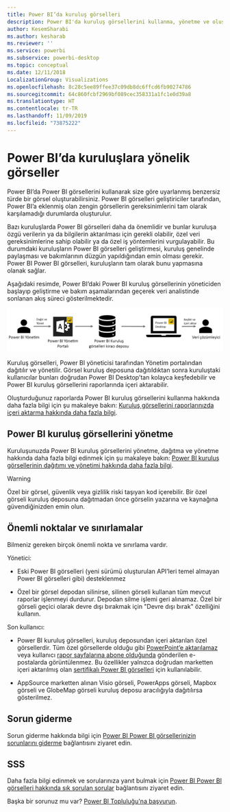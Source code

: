 ```yaml
---
title: Power BI’da kuruluş görselleri
description: Power BI'da kuruluş görsellerini kullanma, yönetme ve oluşturma
author: KesemSharabi
ms.author: kesharab
ms.reviewer: ''
ms.service: powerbi
ms.subservice: powerbi-desktop
ms.topic: conceptual
ms.date: 12/11/2018
LocalizationGroup: Visualizations
ms.openlocfilehash: 8c28c5ee89ffee37c09db8dc6ffcd6fb90274786
ms.sourcegitcommit: 64c860fcbf2969bf089cec358331a1fc1e0d39a8
ms.translationtype: HT
ms.contentlocale: tr-TR
ms.lasthandoff: 11/09/2019
ms.locfileid: "73875222"
---
```

# <a name="organizational-visuals-in-power-bi"></a>Power BI’da kuruluşlara yönelik görseller

Power BI’da Power BI görsellerini kullanarak size göre uyarlanmış benzersiz türde bir görsel oluşturabilirsiniz. Power BI görselleri geliştiriciler tarafından, Power BI’a eklenmiş olan zengin görsellerin gereksinimlerini tam olarak karşılamadığı durumlarda oluşturulur.

Bazı kuruluşlarda Power BI görselleri daha da önemlidir ve bunlar kuruluşa özgü verilerin ya da bilgilerin aktarılması için gerekli olabilir, özel veri gereksinimlerine sahip olabilir ya da özel iş yöntemlerini vurgulayabilir. Bu durumdaki kuruluşların Power BI görselleri geliştirmesi, kuruluş genelinde paylaşması ve bakımlarının düzgün yapıldığından emin olması gerekir. Power BI Power BI görselleri, kuruluşların tam olarak bunu yapmasına olanak sağlar.

Aşağıdaki resimde, Power BI’daki Power BI kuruluş görsellerinin yöneticiden başlayıp geliştirme ve bakım aşamalarından geçerek veri analistinde sonlanan akış süreci gösterilmektedir.

![Özel görsel resmi](media/power-bi-custom-visuals-organizational/custom-visual-org-01.jpg)

Kuruluş görselleri, Power BI yöneticisi tarafından Yönetim portalından dağıtılır ve yönetilir. Görsel kuruluş deposuna dağıtıldıktan sonra kuruluştaki kullanıcılar bunları doğrudan Power BI Desktop’tan kolayca keşfedebilir ve Power BI kuruluş görsellerini raporlarında içeri aktarabilir.

Oluşturduğunuz raporlarda Power BI kuruluş görsellerini kullanma hakkında daha fazla bilgi için şu makaleye bakın: [Kuruluş görsellerini raporlarınızda içeri aktarma hakkında daha fazla bilgi](power-bi-custom-visuals.md).

## <a name="administer-organizational-power-bi-visuals"></a>Power BI kuruluş görsellerini yönetme

Kuruluşunuzda Power BI kuruluş görsellerini yönetme, dağıtma ve yönetme hakkında daha fazla bilgi edinmek için şu makaleye bakın: [Power BI kuruluş görsellerinin dağıtımı ve yönetimi hakkında daha fazla bilgi](https://go.microsoft.com/fwlink/?linkid=866790).

> [!WARNING]
> Özel bir görsel, güvenlik veya gizlilik riski taşıyan kod içerebilir. Bir özel görseli kuruluş deposuna dağıtmadan önce görselin yazarına ve kaynağına güvendiğinizden emin olun.

## <a name="considerations-and-limitations"></a>Önemli noktalar ve sınırlamalar

Bilmeniz gereken birçok önemli nokta ve sınırlama vardır.

Yönetici:

* Eski Power BI görselleri (yeni sürümü oluşturulan API’leri temel almayan Power BI görselleri gibi) desteklenmez

* Özel bir görsel depodan silinirse, silinen görseli kullanan tüm mevcut raporlar işlenmeyi durdurur. Depodan silme işlemi geri alınamaz. Özel bir görseli geçici olarak devre dışı bırakmak için "Devre dışı bırak" özelliğini kullanın.

Son kullanıcı:

* Power BI kuruluş görselleri, kuruluş deposundan içeri aktarılan özel görsellerdir. Tüm özel görsellerde olduğu gibi [PowerPoint’e aktarılamaz](https://docs.microsoft.com/power-bi/consumer/end-user-powerpoint) veya kullanıcı [rapor sayfalarına abone olduğunda](https://docs.microsoft.com/power-bi/consumer/end-user-subscribe) gönderilen e-postalarda görüntülenmez. Bu özellikler yalnızca doğrudan marketten içeri aktarılmış olan [sertifikalı Power BI görselleri](https://docs.microsoft.com/power-bi/power-bi-custom-visuals-certified) için kullanılabilir.

* AppSource marketten alınan Visio görseli, PowerApps görseli, Mapbox görseli ve GlobeMap görseli kuruluş deposu aracılığıyla dağıtılırsa gösterilmez.

## <a name="troubleshoot"></a>Sorun giderme

Sorun giderme hakkında bilgi için [Power BI Power BI görsellerinizin sorunlarını giderme](power-bi-custom-visuals-troubleshoot.md) bağlantısını ziyaret edin.

## <a name="faq"></a>SSS

Daha fazla bilgi edinmek ve sorularınıza yanıt bulmak için [Power BI Power BI görselleri hakkında sık sorulan sorular](power-bi-custom-visuals-faq.md#organizational-visuals) bağlantısını ziyaret edin.

Başka bir sorunuz mu var? [Power BI Topluluğu'na başvurun](https://community.powerbi.com/).
